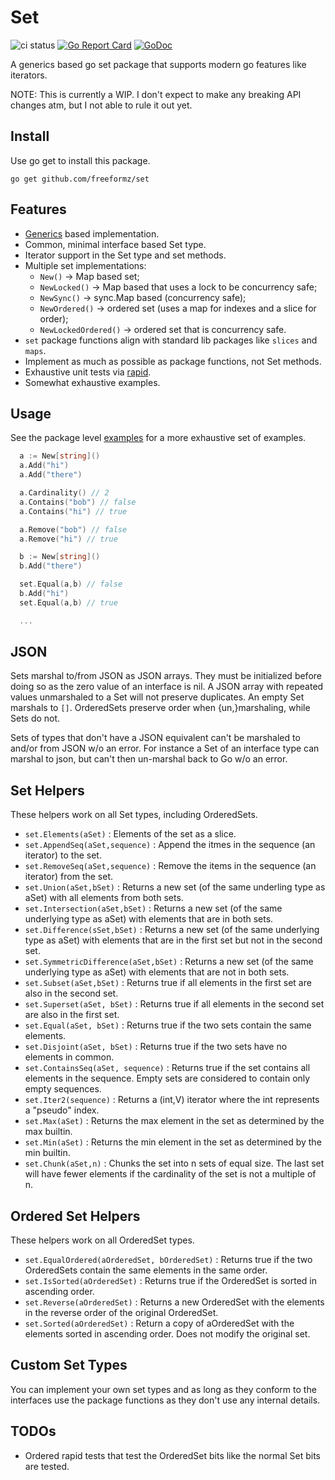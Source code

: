# Set

![ci status](https://github.com/freeformz/set/actions/workflows/ci.yaml/badge.svg?branch=main)
[![Go Report Card](https://goreportcard.com/badge/github.com/freeformz/set)](https://goreportcard.com/report/github.com/freeformz/set)
[![GoDoc](https://godoc.org/github.com/freeformz/set?status.svg)](http://godoc.org/github.com/freeformz/set)

A generics based go set package that supports modern go features like iterators.

NOTE: This is currently a WIP. I don't expect to make any breaking API changes atm, but I not able to rule it out yet.

## Install

Use go get to install this package.

```console
go get github.com/freeformz/set
```

## Features

* [Generics](https://go.dev/doc/tutorial/generics) based implementation.
* Common, minimal interface based Set type.
* Iterator support in the Set type and set methods.
* Multiple set implementations:
  * `New()` -> Map based set;
  * `NewLocked()` -> Map based that uses a lock to be concurrency safe;
  * `NewSync()` -> sync.Map based (concurrency safe);
  * `NewOrdered()` -> ordered set (uses a map for indexes and a slice for order);
  * `NewLockedOrdered()` -> ordered set that is concurrency safe.
* `set` package functions align with standard lib packages like `slices` and `maps`.
* Implement as much as possible as package functions, not Set methods.
* Exhaustive unit tests via [rapid](https://github.com/flyingmutant/rapid).
* Somewhat exhaustive examples.

## Usage

See the package level [examples](https://pkg.go.dev/github.com/freeformz/set#pkg-examples) for a more exhaustive set of examples.

```go
  a := New[string]()
  a.Add("hi")
  a.Add("there")

  a.Cardinality() // 2
  a.Contains("bob") // false
  a.Contains("hi") // true

  a.Remove("bob") // false
  a.Remove("hi") // true

  b := New[string]()
  b.Add("there")

  set.Equal(a,b) // false
  b.Add("hi")
  set.Equal(a,b) // true

  ...
```

## JSON

Sets marshal to/from JSON as JSON arrays.
They must be initialized before doing so as the zero value of an interface is nil.
A JSON array with repeated values unmarshaled to a Set will not preserve duplicates.
An empty Set marshals to `[]`.
OrderedSets preserve order when {un,}marshaling, while Sets do not.

Sets of types that don't have a JSON equivalent can't be marshaled to and/or from JSON w/o an error. For instance a Set of an interface type can marshal to json, but can't then un-marshal back to Go w/o an error.

## Set Helpers

These helpers work on all Set types, including OrderedSets.

* `set.Elements(aSet)` : Elements of the set as a slice.
* `set.AppendSeq(aSet,sequence)` : Append the itmes in the sequence (an iterator) to the set.
* `set.RemoveSeq(aSet,sequence)` : Remove the items in the sequence (an iterator) from the set.
* `set.Union(aSet,bSet)` : Returns a new set (of the same underling type as aSet) with all elements from both sets.
* `set.Intersection(aSet,bSet)` : Returns a new set (of the same underlying type as aSet) with elements that are in both sets.
* `set.Difference(sSet,bSet)` : Returns a new set (of the same underlying type as aSet) with elements that are in the first set but not in the second set.
* `set.SymmetricDifference(aSet,bSet)` : Returns a new set (of the same underlying type as aSet) with elements that are not in both sets.
* `set.Subset(aSet,bSet)` : Returns true if all elements in the first set are also in the second set.
* `set.Superset(aSet, bSet)` : Returns true if all elements in the second set are also in the first set.
* `set.Equal(aSet, bSet)` : Returns true if the two sets contain the same elements.
* `set.Disjoint(aSet, bSet)` : Returns true if the two sets have no elements in common.
* `set.ContainsSeq(aSet, sequence)` : Returns true if the set contains all elements in the sequence. Empty sets are considered to contain only empty sequences.
* `set.Iter2(sequence)` : Returns a (int,V) iterator where the int represents a "pseudo" index.
* `set.Max(aSet)` : Returns the max element in the set as determined by the max builtin.
* `set.Min(aSet)` : Returns the min element in the set as determined by the min builtin.
* `set.Chunk(aSet,n)` : Chunks the set into n sets of equal size. The last set will have fewer elements if the cardinality of the set is not a multiple of n.

## Ordered Set Helpers

These helpers work on all OrderedSet types.

* `set.EqualOrdered(aOrderedSet, bOrderedSet)` : Returns true if the two OrderedSets contain the same elements in the same order.
* `set.IsSorted(aOrderedSet)` : Returns true if the OrderedSet is sorted in ascending order.
* `set.Reverse(aOrderedSet)` :  Returns a new OrderedSet with the elements in the reverse order of the original OrderedSet.
* `set.Sorted(aOrderedSet)` : Return a copy of aOrderedSet with the elements sorted in ascending order. Does not modify the original set.

## Custom Set Types

You can implement your own set types and as long as they conform to the interfaces use the package functions as they don't use any internal details.

## TODOs

* Ordered rapid tests that test the OrderedSet bits like the normal Set bits are tested.
